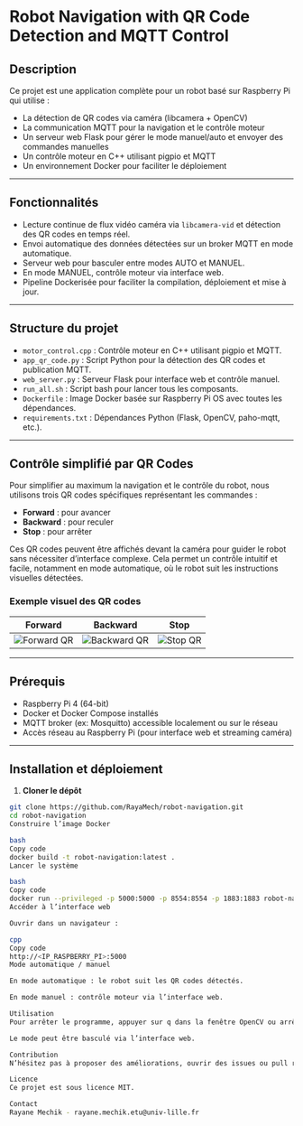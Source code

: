 # Robot Navigation with QR Code Detection and MQTT Control

## Description

Ce projet est une application complète pour un robot basé sur Raspberry Pi qui utilise :

- La détection de QR codes via caméra (libcamera + OpenCV)
- La communication MQTT pour la navigation et le contrôle moteur
- Un serveur web Flask pour gérer le mode manuel/auto et envoyer des commandes manuelles
- Un contrôle moteur en C++ utilisant pigpio et MQTT
- Un environnement Docker pour faciliter le déploiement

---

## Fonctionnalités

- Lecture continue de flux vidéo caméra via `libcamera-vid` et détection des QR codes en temps réel.
- Envoi automatique des données détectées sur un broker MQTT en mode automatique.
- Serveur web pour basculer entre modes AUTO et MANUEL.
- En mode MANUEL, contrôle moteur via interface web.
- Pipeline Dockerisée pour faciliter la compilation, déploiement et mise à jour.

---

## Structure du projet

- `motor_control.cpp` : Contrôle moteur en C++ utilisant pigpio et MQTT.
- `app_qr_code.py` : Script Python pour la détection des QR codes et publication MQTT.
- `web_server.py` : Serveur Flask pour interface web et contrôle manuel.
- `run_all.sh` : Script bash pour lancer tous les composants.
- `Dockerfile` : Image Docker basée sur Raspberry Pi OS avec toutes les dépendances.
- `requirements.txt` : Dépendances Python (Flask, OpenCV, paho-mqtt, etc.).

---

## Contrôle simplifié par QR Codes

Pour simplifier au maximum la navigation et le contrôle du robot, nous utilisons trois QR codes spécifiques représentant les commandes :

- **Forward** : pour avancer
- **Backward** : pour reculer
- **Stop** : pour arrêter

Ces QR codes peuvent être affichés devant la caméra pour guider le robot sans nécessiter d’interface complexe. Cela permet un contrôle intuitif et facile, notamment en mode automatique, où le robot suit les instructions visuelles détectées.

### Exemple visuel des QR codes

| Forward | Backward | Stop |
|---------|----------|------|
| ![Forward QR](images/forward_qr.png) | ![Backward QR](images/backward_qr.png) | ![Stop QR](images/stop_qr.png) |

---

## Prérequis

- Raspberry Pi 4 (64-bit)
- Docker et Docker Compose installés
- MQTT broker (ex: Mosquitto) accessible localement ou sur le réseau
- Accès réseau au Raspberry Pi (pour interface web et streaming caméra)

---

## Installation et déploiement

1. **Cloner le dépôt**

```bash
git clone https://github.com/RayaMech/robot-navigation.git
cd robot-navigation
Construire l’image Docker

bash
Copy code
docker build -t robot-navigation:latest .
Lancer le système

bash
Copy code
docker run --privileged -p 5000:5000 -p 8554:8554 -p 1883:1883 robot-navigation:latest
Accéder à l’interface web

Ouvrir dans un navigateur :

cpp
Copy code
http://<IP_RASPBERRY_PI>:5000
Mode automatique / manuel

En mode automatique : le robot suit les QR codes détectés.

En mode manuel : contrôle moteur via l’interface web.

Utilisation
Pour arrêter le programme, appuyer sur q dans la fenêtre OpenCV ou arrêter le conteneur Docker.

Le mode peut être basculé via l’interface web.

Contribution
N’hésitez pas à proposer des améliorations, ouvrir des issues ou pull requests.

Licence
Ce projet est sous licence MIT.

Contact
Rayane Mechik - rayane.mechik.etu@univ-lille.fr
